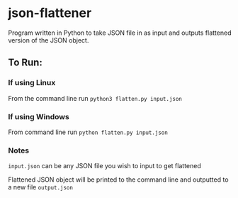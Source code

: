 # json-flattener
Program written in Python to take JSON file in as input and outputs flattened version of the JSON object.

## To Run:
### If using Linux
From the command line run `python3 flatten.py input.json`

### If using Windows
From command line run `python flatten.py input.json`

### Notes
`input.json` can be any JSON file you wish to input to get flattened

Flattened JSON object will be printed to the command line and outputted to a new file `output.json`
